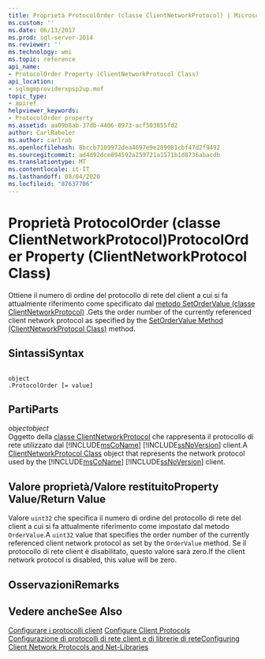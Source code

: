 ```yaml
---
title: Proprietà ProtocolOrder (classe ClientNetworkProtocol) | Microsoft Docs
ms.custom: ''
ms.date: 06/13/2017
ms.prod: sql-server-2014
ms.reviewer: ''
ms.technology: wmi
ms.topic: reference
api_name:
- ProtocolOrder Property (ClientNetworkProtocol Class)
api_location:
- sqlmgmproviderxpsp2up.mof
topic_type:
- apiref
helpviewer_keywords:
- ProtocolOrder property
ms.assetid: aa09b8ab-37db-4406-8973-acf503855fd2
author: CarlRabeler
ms.author: carlrab
ms.openlocfilehash: 8bccb7109972dea4697e9e289081cbf47d2f9492
ms.sourcegitcommit: ad4d92dce894592a259721a1571b1d8736abacdb
ms.translationtype: MT
ms.contentlocale: it-IT
ms.lasthandoff: 08/04/2020
ms.locfileid: "87637706"
---
```

# <a name="protocolorder-property-clientnetworkprotocol-class"></a><span data-ttu-id="68acf-102">Proprietà ProtocolOrder (classe ClientNetworkProtocol)</span><span class="sxs-lookup"><span data-stu-id="68acf-102">ProtocolOrder Property (ClientNetworkProtocol Class)</span></span>
  <span data-ttu-id="68acf-103">Ottiene il numero di ordine del protocollo di rete del client a cui si fa attualmente riferimento come specificato dal [metodo SetOrderValue (classe ClientNetworkProtocol)](clientnetworkprotocol-class.md) .</span><span class="sxs-lookup"><span data-stu-id="68acf-103">Gets the order number of the currently referenced client network protocol as specified by the [SetOrderValue Method (ClientNetworkProtocol Class)](clientnetworkprotocol-class.md) method.</span></span>  
  
## <a name="syntax"></a><span data-ttu-id="68acf-104">Sintassi</span><span class="sxs-lookup"><span data-stu-id="68acf-104">Syntax</span></span>  
  
```  
  
object  
.ProtocolOrder [= value]  
```  
  
## <a name="parts"></a><span data-ttu-id="68acf-105">Parti</span><span class="sxs-lookup"><span data-stu-id="68acf-105">Parts</span></span>  
 <span data-ttu-id="68acf-106">*object*</span><span class="sxs-lookup"><span data-stu-id="68acf-106">*object*</span></span>  
 <span data-ttu-id="68acf-107">Oggetto della [classe ClientNetworkProtocol](clientnetworkprotocol-class.md) che rappresenta il protocollo di rete utilizzato dal [!INCLUDE[msCoName](../../../includes/msconame-md.md)] [!INCLUDE[ssNoVersion](../../../includes/ssnoversion-md.md)] client.</span><span class="sxs-lookup"><span data-stu-id="68acf-107">A [ClientNetworkProtocol Class](clientnetworkprotocol-class.md) object that represents the network protocol used by the [!INCLUDE[msCoName](../../../includes/msconame-md.md)] [!INCLUDE[ssNoVersion](../../../includes/ssnoversion-md.md)] client.</span></span>  
  
## <a name="property-valuereturn-value"></a><span data-ttu-id="68acf-108">Valore proprietà/Valore restituito</span><span class="sxs-lookup"><span data-stu-id="68acf-108">Property Value/Return Value</span></span>  
 <span data-ttu-id="68acf-109">Valore `uint32` che specifica il numero di ordine del protocollo di rete del client a cui si fa attualmente riferimento come impostato dal metodo `OrderValue`.</span><span class="sxs-lookup"><span data-stu-id="68acf-109">A `uint32` value that specifies the order number of the currently referenced client network protocol as set by the `OrderValue` method.</span></span> <span data-ttu-id="68acf-110">Se il protocollo di rete client è disabilitato, questo valore sarà zero.</span><span class="sxs-lookup"><span data-stu-id="68acf-110">If the client network protocol is disabled, this value will be zero.</span></span>  
  
## <a name="remarks"></a><span data-ttu-id="68acf-111">Osservazioni</span><span class="sxs-lookup"><span data-stu-id="68acf-111">Remarks</span></span>  
  
## <a name="see-also"></a><span data-ttu-id="68acf-112">Vedere anche</span><span class="sxs-lookup"><span data-stu-id="68acf-112">See Also</span></span>  
 <span data-ttu-id="68acf-113">[Configurare i protocolli client](https://technet.microsoft.com/library/ms181035.aspx) </span><span class="sxs-lookup"><span data-stu-id="68acf-113">[Configure Client Protocols](https://technet.microsoft.com/library/ms181035.aspx) </span></span>  
 [<span data-ttu-id="68acf-114">Configurazione di protocolli di rete client e di librerie di rete</span><span class="sxs-lookup"><span data-stu-id="68acf-114">Configuring Client Network Protocols and Net-Libraries</span></span>](https://technet.microsoft.com/library/ms181035.aspx)  
  
  
